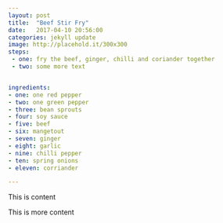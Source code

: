```yaml
---
layout: post
title:  "Beef Stir Fry"
date:   2017-04-10 20:56:00
categories: jekyll update
image: http://placehold.it/300x300
steps: 
 - one: fry the beef, ginger, chilli and coriander together
 - two: some more text


ingredients: 
- one: one red pepper
- two: one green pepper
- three: bean sprouts
- four: soy sauce
- five: beef
- six: mangetout
- seven: ginger
- eight: garlic
- nine: chilli pepper
- ten: spring onions
- eleven: corriander

---
```


This is content

This is more content